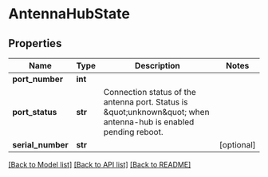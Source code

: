 # AntennaHubState

## Properties
Name | Type | Description | Notes
------------ | ------------- | ------------- | -------------
**port_number** | **int** |  | 
**port_status** | **str** | Connection status of the antenna port. Status is \&quot;unknown\&quot; when antenna-hub is enabled pending reboot.  | 
**serial_number** | **str** |  | [optional] 

[[Back to Model list]](../README.md#documentation-for-models) [[Back to API list]](../README.md#documentation-for-api-endpoints) [[Back to README]](../README.md)


